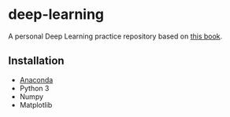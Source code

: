 # deep-learning

A personal Deep Learning practice repository based on [this book](https://www.oreilly.co.jp/books/9784873117584/).

## Installation
 
 - [Anaconda](https://www.continuum.io/downloads)
  - Python 3
  - Numpy
  - Matplotlib
